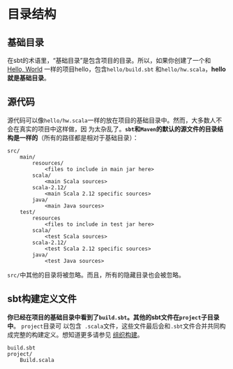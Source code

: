 目录结构
===================================================================================
## 基础目录
在sbt的术语里，“基础目录”是包含项目的目录。所以，如果你创建了一个和
[Hello, World](https://www.scala-sbt.org/1.x/docs/zh-cn/Hello.html) 一样的项目hello，包含`hello/build.sbt` 
和`hello/hw.scala`，**hello就是基础目录**。

## 源代码
源代码可以像`hello/hw.scala`一样的放在项目的基础目录中。然而，大多数人不会在真实的项目中这样做，因
为太杂乱了。**`sbt`和`Maven`的默认的源文件的目录结构是一样的**（所有的路径都是相对于基础目录）：
```
src/
    main/
        resources/
            <files to include in main jar here>
        scala/
            <main Scala sources>
        scala-2.12/
            <main Scala 2.12 specific sources>
        java/
            <main Java sources>
    test/
        resources
            <files to include in test jar here>
        scala/
            <test Scala sources>
        scala-2.12/
            <test Scala 2.12 specific sources>
        java/
            <test Java sources>
```
`src/`中其他的目录将被忽略。而且，所有的隐藏目录也会被忽略。

## sbt构建定义文件
**你已经在项目的基础目录中看到了`build.sbt`。其他的sbt文件在`project`子目录中**。 `project`目录可
以包含` .scala`文件，这些文件最后会和`.sbt`文件合并共同构成完整的构建定义。想知道更多请参见 
[组织构建](https://www.scala-sbt.org/1.x/docs/zh-cn/Organizing-Build.html)。
```
build.sbt
project/
    Build.scala
```